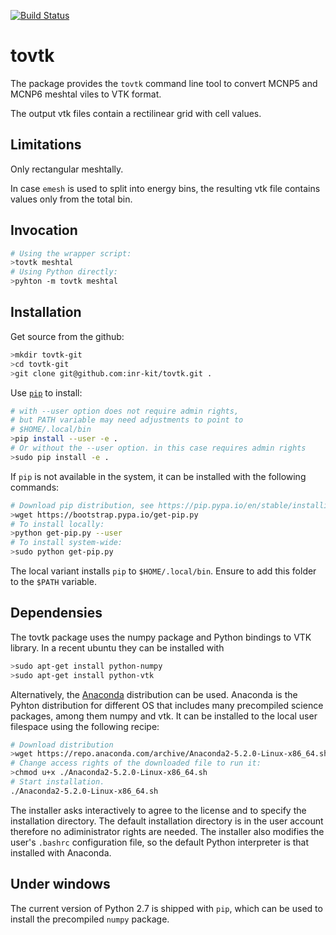 [![Build Status](https://travis-ci.org/inr-kit/tovtk.svg?branch=master)](https://travis-ci.org/inr-kit/tovtk)

# tovtk
The package provides the `tovtk` command line tool to convert MCNP5 and MCNP6 meshtal viles to VTK format.

The output vtk files contain a rectilinear grid with cell values.

## Limitations
Only rectangular meshtally. 

In case `emesh` is used to split into energy bins, the resulting vtk file
contains values only from the total bin.

## Invocation

```bash
# Using the wrapper script:
>tovtk meshtal
# Using Python directly:
>pyhton -m tovtk meshtal
```

## Installation
Get source from the github:
```bash
>mkdir tovtk-git
>cd tovtk-git
>git clone git@github.com:inr-kit/tovtk.git .
```
Use [`pip`](https://pip.pypa.io/en/stable/) to install:
```bash
# with --user option does not require admin rights, 
# but PATH variable may need adjustments to point to 
# $HOME/.local/bin
>pip install --user -e .
# Or without the --user option. in this case requires admin rights
>sudo pip install -e .
```
If `pip` is not available in the system, it can be installed with the following commands:

```bash
# Download pip distribution, see https://pip.pypa.io/en/stable/installing/
>wget https://bootstrap.pypa.io/get-pip.py
# To install locally:
>python get-pip.py --user
# To install system-wide:
>sudo python get-pip.py
```
The local variant installs `pip` to `$HOME/.local/bin`. Ensure to add this folder to the `$PATH` variable.

## Dependensies
The tovtk package uses the numpy package and Python bindings to VTK library. In
a recent ubuntu they can be installed with 
```bash
>sudo apt-get install python-numpy
>sudo apt-get install python-vtk
```

Alternatively, the [Anaconda](https://www.continuum.io) distribution can be used. 
Anaconda is the Pyhton distribution for different OS that includes many precompiled
science packages, among them numpy and vtk. It can be installed to the local
user filespace using the following recipe:
```bash
# Download distribution
>wget https://repo.anaconda.com/archive/Anaconda2-5.2.0-Linux-x86_64.sh
# Change access rights of the downloaded file to run it:
>chmod u+x ./Anaconda2-5.2.0-Linux-x86_64.sh
# Start installation. 
./Anaconda2-5.2.0-Linux-x86_64.sh
```
The installer asks interactively to agree to the license and to specify the
installation directory. The default installation directory is in the user
account therefore no adiministrator rights are needed. The installer also
modifies the user's `.bashrc` configuration file, so the default Python
interpreter is that installed with Anaconda. 

## Under windows
The current version of Python 2.7 is shipped with `pip`, which can be used to install the precompiled `numpy` package. 

